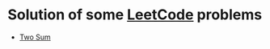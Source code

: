 <h1>Solution of some <a href="https://leetcode.com/">LeetCode</a> problems</h1>
<ul>
    <li><a href="https://leetcode.com/problems/two-sum/">Two Sum</a></li>
</ul>